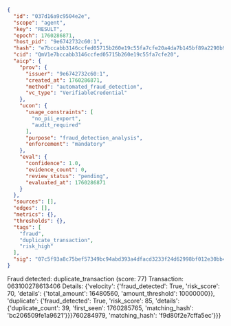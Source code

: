 ```json
{
  "id": "037d16a9c9504e2e",
  "scope": "agent",
  "key": "RESULT",
  "epoch": 1760286871,
  "host_pid": "9e6742732c60:1",
  "hash": "e7bccabb3146ccfed05715b260e19c55fa7cfe20a4da7b145bf89a2290b9eb57",
  "cid": "QmV1e7bccabb3146ccfed05715b260e19c55fa7cfe20",
  "aicp": {
    "prov": {
      "issuer": "9e6742732c60:1",
      "created_at": 1760286871,
      "method": "automated_fraud_detection",
      "vc_type": "VerifiableCredential"
    },
    "ucon": {
      "usage_constraints": [
        "no_pii_export",
        "audit_required"
      ],
      "purpose": "fraud_detection_analysis",
      "enforcement": "mandatory"
    },
    "eval": {
      "confidence": 1.0,
      "evidence_count": 0,
      "review_status": "pending",
      "evaluated_at": 1760286871
    }
  },
  "sources": [],
  "edges": [],
  "metrics": {},
  "thresholds": {},
  "tags": [
    "fraud",
    "duplicate_transaction",
    "risk_high"
  ],
  "sig": "07c5f93a8c75bef57349bc94abd393a4dfacd3233f24d62998bf012e30bb4a44"
}
```

Fraud detected: duplicate_transaction (score: 77)
Transaction: 063100278613406
Details: {'velocity': {'fraud_detected': True, 'risk_score': 70, 'details': {'total_amount': 16480560, 'amount_threshold': 10000000}}, 'duplicate': {'fraud_detected': True, 'risk_score': 85, 'details': {'duplicate_count': 39, 'first_seen': 1760285765, 'matching_hash': 'bc206509fe1a9621'}}}760284979, 'matching_hash': 'f9d80f2e7cffa5ec'}}}